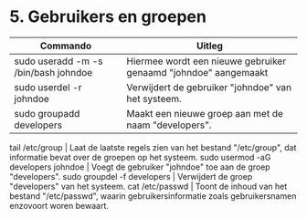 # 5. Gebruikers en groepen

Commando | Uitleg
--- | ---
sudo useradd -m -s /bin/bash johndoe | Hiermee wordt een nieuwe gebruiker genaamd "johndoe" aangemaakt
sudo userdel -r johndoe | Verwijdert de gebruiker "johndoe" van het systeem.
sudo groupadd developers | Maakt een nieuwe groep aan met de naam "developers".

tail /etc/group | Laat de laatste regels zien van het bestand "/etc/group", dat informatie bevat over de groepen op het systeem.
sudo usermod -aG developers johndoe | Voegt de gebruiker "johndoe" toe aan de groep "developers".
sudo groupdel -f developers | Verwijdert de groep "developers" van het systeem.
cat /etc/passwd | Toont de inhoud van het bestand "/etc/passwd", waarin gebruikersinformatie zoals gebruikersnamen enzovoort woren bewaart.
